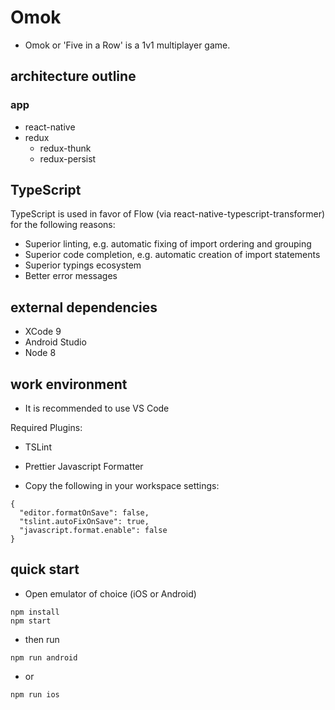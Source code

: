 # Omok

* Omok or 'Five in a Row' is a 1v1 multiplayer game.

## architecture outline

### app

* react-native
* redux
  * redux-thunk
  * redux-persist

## TypeScript

TypeScript is used in favor of Flow (via react-native-typescript-transformer) for the following reasons:

* Superior linting, e.g. automatic fixing of import ordering and grouping
* Superior code completion, e.g. automatic creation of import statements
* Superior typings ecosystem
* Better error messages

## external dependencies

* XCode 9
* Android Studio
* Node 8

## work environment

* It is recommended to use VS Code

Required Plugins:

* TSLint
* Prettier Javascript Formatter

* Copy the following in your workspace settings:

```
{
  "editor.formatOnSave": false,
  "tslint.autoFixOnSave": true,
  "javascript.format.enable": false
}
```

## quick start

* Open emulator of choice (iOS or Android)

```
npm install
npm start
```

* then run

```
npm run android
```

* or

```
npm run ios
```